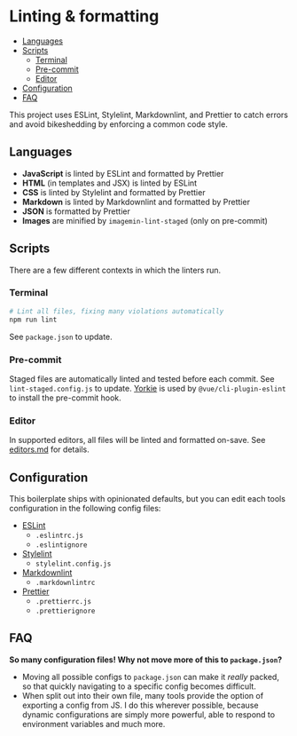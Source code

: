 # Linting & formatting

- [Languages](#languages)
- [Scripts](#scripts)
  - [Terminal](#terminal)
  - [Pre-commit](#pre-commit)
  - [Editor](#editor)
- [Configuration](#configuration)
- [FAQ](#faq)

This project uses ESLint, Stylelint, Markdownlint, and Prettier to catch errors and avoid bikeshedding by enforcing a common code style.

## Languages

- **JavaScript** is linted by ESLint and formatted by Prettier
- **HTML** (in templates and JSX) is linted by ESLint
- **CSS** is linted by Stylelint and formatted by Prettier
- **Markdown** is linted by Markdownlint and formatted by Prettier
- **JSON** is formatted by Prettier
- **Images** are minified by `imagemin-lint-staged` (only on pre-commit)

## Scripts

There are a few different contexts in which the linters run.

### Terminal

```bash
# Lint all files, fixing many violations automatically
npm run lint
```

See `package.json` to update.

### Pre-commit

Staged files are automatically linted and tested before each commit. See `lint-staged.config.js` to update. [Yorkie](https://github.com/yyx990803/yorkie) is used by `@vue/cli-plugin-eslint` to install the pre-commit hook.

### Editor

In supported editors, all files will be linted and formatted on-save. See [editors.md](editors.md) for details.

## Configuration

This boilerplate ships with opinionated defaults, but you can edit each tools configuration in the following config files:

- [ESLint](https://eslint.org/docs/user-guide/configuring)
  - `.eslintrc.js`
  - `.eslintignore`
- [Stylelint](https://stylelint.io/user-guide/configuration/)
  - `stylelint.config.js`
- [Markdownlint](https://github.com/markdownlint/markdownlint/blob/master/docs/configuration.md)
  - `.markdownlintrc`
- [Prettier](https://prettier.io/docs/en/configuration.html)
  - `.prettierrc.js`
  - `.prettierignore`

## FAQ

**So many configuration files! Why not move more of this to `package.json`?**

- Moving all possible configs to `package.json` can make it _really_ packed, so that quickly navigating to a specific config becomes difficult.
- When split out into their own file, many tools provide the option of exporting a config from JS. I do this wherever possible, because dynamic configurations are simply more powerful, able to respond to environment variables and much more.
